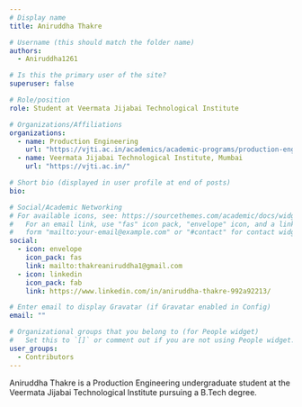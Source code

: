 ```yaml
---
# Display name
title: Aniruddha Thakre

# Username (this should match the folder name)
authors:
  - Aniruddha1261

# Is this the primary user of the site?
superuser: false

# Role/position
role: Student at Veermata Jijabai Technological Institute

# Organizations/Affiliations
organizations:
  - name: Production Engineering
    url: "https://vjti.ac.in/academics/academic-programs/production-engineering/"
  - name: Veermata Jijabai Technological Institute, Mumbai
    url: "https://vjti.ac.in/"

# Short bio (displayed in user profile at end of posts)
bio:

# Social/Academic Networking
# For available icons, see: https://sourcethemes.com/academic/docs/widgets/#icons
#   For an email link, use "fas" icon pack, "envelope" icon, and a link in the
#   form "mailto:your-email@example.com" or "#contact" for contact widget.
social:
  - icon: envelope
    icon_pack: fas
    link: mailto:thakreaniruddha1@gmail.com
  - icon: linkedin
    icon_pack: fab
    link: https://www.linkedin.com/in/aniruddha-thakre-992a92213/

# Enter email to display Gravatar (if Gravatar enabled in Config)
email: ""

# Organizational groups that you belong to (for People widget)
#   Set this to `[]` or comment out if you are not using People widget.
user_groups:
  - Contributors
---
```


Aniruddha Thakre is a Production Engineering undergraduate student at the Veermata Jijabai Technological Institute pursuing a B.Tech degree.
